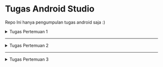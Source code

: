 # Tugas Android Studio

Repo Ini hanya pengumpulan tugas android saja :)

<details>
<summary>Tugas Pertemuan 1</summary>

<br/>

<img src="./media/P1.png" alt="Gambar Petemuan 1" width="200"/>
</details>

<hr />

<details>
<summary>Tugas Pertemuan 2</summary>
<br/>

<img src="./media/P2.gif" alt="Gambar Petemuan 2" width="200"/>

</details>

<hr />

<details>
<summary>Tugas Pertemuan 3</summary>

<br/>

<img src="./media/P3_Intent.gif" alt="Gambar Petemuan 3 Intent" width="200"/>

<br/>

<img src="./media/P3_Fragment.gif" alt="Gambar Petemuan 3 Fragment" width="200"/>

<br/>

<img src="./media/P3_pretest.gif" alt="Gambar Petemuan 3 Pretest" width="200"/>

</details>
